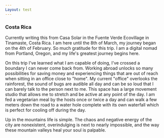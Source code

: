 ```yaml
---
Layout: test
---
```


### Costa Rica 

Currently writing this from Casa Solar in the Fuente Verde Ecovillage in Tinamaste, Costa Rica. I am here until the 8th of March, my journey began on the 4th of February. So much gratitude for this trip. I am a digital nomad from Portland, Oregon, and my life's greatest journey begins here.

On this trip I've learned what I am capable of doing, I've crossed a boundary I can never come back from. Working abroad unlocks so many possibilities for saving money and experiencing things that are out of reach when sitting in an office close to "home". My current "office" overlooks the rainforest, the sound of bugs are audible all day and can be so loud that I can barely talk to the person next to me. This space has a large movement studio that allows me to stretch and be active at any point of the day. I am fed a vegetarian meal by the hosts once or twice a day and can walk a few meters down the road to a water hole complete with its own waterfall which is perfect for cooling off during the day.

Up in the mountains life is simple. The chaos and negative energy of the city are nonexistent, overindulging is next to nearly impossible, and the way these mountain valleys heal your soul is palpable. 
